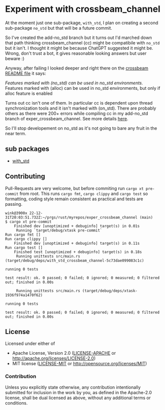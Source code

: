 # Experiment with crossbeam_channel

At the moment just one sub-package, `with_std`, I plan on
creating a second sub-package `no_std` but that will be a
future commit.

So I've created the add-no_std branch but it turns out I'd
marched down that path thinking crossbeam_channel (cc) might
be compatibile with `no_std` but it isn't. I thought it might
be because ChatGPT suggested it might be. Wrong, don't trust
a bot, it gives reasonable looking answers but user beware :)

Anyway, after failing I looked deeper and right there on the
[crossbeam README file](https://github.com/crossbeam-rs/crossbeam)
it says:

*Features marked with (no_std) can be used in no_std environments.*
Features marked with (alloc) can be used in no_std environments, but only if alloc feature is enabled

Turns out cc isn't one of them. In particular cc is dependent upon
thread synchronization tools and it isn't marked with (on_std).
There are probably others as there were 200+ errors while compiling
cc in my add-no_std branch of exper_crossbeam_channel. See more
details [here](https://github.com/winksaville/exper_crossbeam_channel/tree/add-no_std/no_std).

So I'll stop developement on no_std as it's not going to bare
any fruit in the near term.

## sub packages

 * [with_std](with_std/)

## Contributing

Pull-Requests are very welcome, but before commiting run `cargo xt pre-commit`
from root. This runs `cargo fmt`, `cargo clippy` and `cargo test` so formatting,
coding style remain consistent as practical and tests are passing.
```
wink@3900x 22-12-31T20:03:51.732Z:~/prgs/rust/myrepos/exper_crossbeam_channel (main)
$ cargo xt pre-commit
    Finished dev [unoptimized + debuginfo] target(s) in 0.01s
     Running `target/debug/xtask pre-commit`
Run cargo fmt []
Run cargo clippy []
    Finished dev [unoptimized + debuginfo] target(s) in 0.11s
Run cargo test []
    Finished test [unoptimized + debuginfo] target(s) in 0.18s
     Running unittests src/main.rs (target/debug/deps/with_std_crossbeam_channel-5c73dae099083c1c)

running 0 tests

test result: ok. 0 passed; 0 failed; 0 ignored; 0 measured; 0 filtered out; finished in 0.00s

     Running unittests src/main.rs (target/debug/deps/xtask-1936f974a1470f62)

running 0 tests

test result: ok. 0 passed; 0 failed; 0 ignored; 0 measured; 0 filtered out; finished in 0.00s
```

## License

Licensed under either of

- Apache License, Version 2.0 ([LICENSE-APACHE](LICENSE-APACHE) or http://apache.org/licenses/LICENSE-2.0)
- MIT license ([LICENSE-MIT](LICENSE-MIT) or http://opensource.org/licenses/MIT)

### Contribution

Unless you explicitly state otherwise, any contribution intentionally submitted
for inclusion in the work by you, as defined in the Apache-2.0 license, shall
be dual licensed as above, without any additional terms or conditions.
